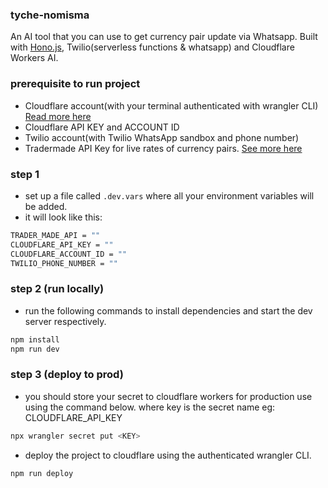 ### tyche-nomisma
An AI tool that you can use to get currency pair update via Whatsapp. Built with [Hono.js](https://hono.dev/), Twilio(serverless functions & whatsapp) and Cloudflare Workers AI.

### prerequisite to run project
- Cloudflare account(with your terminal authenticated with wrangler CLI) [Read more here](https://developers.cloudflare.com/workers/wrangler/commands/#login)
- Cloudflare API KEY and ACCOUNT ID
- Twilio account(with Twilio WhatsApp sandbox and phone number)
- Tradermade API Key for live rates of currency pairs. [See more here](https://tradermade.com/docs/restful-api)

### step 1
- set up a file called `.dev.vars` where all your environment variables will be added.
- it will look like this:
```bash
TRADER_MADE_API = ""
CLOUDFLARE_API_KEY = ""
CLOUDFLARE_ACCOUNT_ID = ""
TWILIO_PHONE_NUMBER = ""
```

### step 2 (run locally)
- run the following commands to install dependencies and start the dev server respectively.
```bash
npm install
npm run dev
```

### step 3 (deploy to prod)
- you should store your secret to cloudflare workers for production use using the command below. where key is the secret name eg: CLOUDFLARE_API_KEY
```bash
npx wrangler secret put <KEY>
```
- deploy the project to cloudflare using the authenticated wrangler CLI.
```bash
npm run deploy
```
